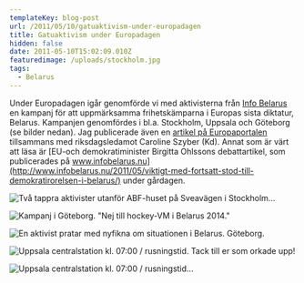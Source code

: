 ```yaml
---
templateKey: blog-post
url: /2011/05/10/gatuaktivism-under-europadagen
title: Gatuaktivism under Europadagen
hidden: false
date: 2011-05-10T15:02:09.010Z
featuredimage: /uploads/stockholm.jpg
tags:
  - Belarus
---
```

Under Europadagen igår genomförde vi med aktivisterna från [Info Belarus](http://www.infobelarus.nu) en kampanj för att uppmärksamma frihetskämparna i Europas sista diktatur, Belarus. Kampanjen genomfördes i bl.a. Stockholm, Uppsala och Göteborg (se bilder nedan). Jag publicerade även en [artikel på Europaportalen](http://www.europaportalen.se/2011/05/glom-inte-bort-frihetskamparna-i-europas-sista-diktatur) tillsammans med riksdagsledamot Caroline Szyber (Kd). Annat som är värt att läsa är [EU-och demokratiminister Birgitta Ohlssons debattartikel, som publicerades på www.infobelarus.nu](http://www.infobelarus.nu/2011/05/viktigt-med-fortsatt-stod-till-demokratirorelsen-i-belarus/) under gårdagen.



![](/uploads/stockholm.jpg "Två tappra aktivister utanför ABF-huset på Sveavägen i Stockholm...")

![](/uploads/gc3b6teborg1.jpg "Kampanj i Göteborg. \"Nej till hockey-VM i Belarus 2014.\"")

![](/uploads/gc3b6teborg2.jpg "En aktivist pratar med nyfikna om situationen i Belarus. Göteborg.")

![](/uploads/uppsala1.jpg "Uppsala centralstation kl. 07:00 / rusningstid. Tack till er som orkade upp!")

![](/uploads/uppsala2.jpg "Uppsala centralstation kl. 07:00 / rusningstid...")
